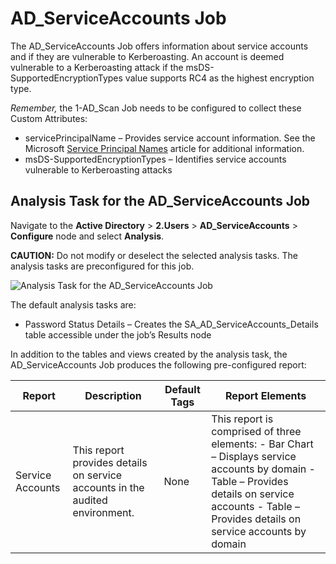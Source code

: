 # AD_ServiceAccounts Job

The AD_ServiceAccounts Job offers information about service accounts and if they are vulnerable to
Kerberoasting. An account is deemed vulnerable to a Kerberoasting attack if the
msDS-SupportedEncryptionTypes value supports RC4 as the highest encryption type.

_Remember,_ the 1-AD_Scan Job needs to be configured to collect these Custom Attributes:

- servicePrincipalName – Provides service account information. See the Microsoft
  [Service Principal Names](https://docs.microsoft.com/en-us/previous-versions/windows/it-pro/windows-2000-server/cc961723(v=technet.10))
  article for additional information.
- msDS-SupportedEncryptionTypes – Identifies service accounts vulnerable to Kerberoasting attacks

## Analysis Task for the AD_ServiceAccounts Job

Navigate to the **Active Directory** > **2.Users** > **AD_ServiceAccounts** > **Configure** node and
select **Analysis**.

**CAUTION:** Do not modify or deselect the selected analysis tasks. The analysis tasks are
preconfigured for this job.

![Analysis Task for the AD_ServiceAccounts Job](/img/product_docs/accessanalyzer/11.6/solutions/activedirectory/users/serviceaccountsanalysis.webp)

The default analysis tasks are:

- Password Status Details – Creates the SA_AD_ServiceAccounts_Details table accessible under the
  job’s Results node

In addition to the tables and views created by the analysis task, the AD_ServiceAccounts Job
produces the following pre-configured report:

| Report           | Description                                                                  | Default Tags | Report Elements                                                                                                                                                                                       |
| ---------------- | ---------------------------------------------------------------------------- | ------------ | ----------------------------------------------------------------------------------------------------------------------------------------------------------------------------------------------------- |
| Service Accounts | This report provides details on service accounts in the audited environment. | None         | This report is comprised of three elements: - Bar Chart – Displays service accounts by domain - Table – Provides details on service accounts - Table – Provides details on service accounts by domain |
